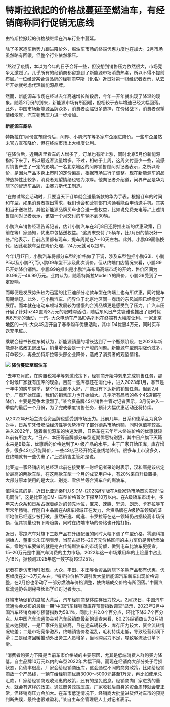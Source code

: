 # 特斯拉掀起的价格战蔓延至燃油车，有经销商称同行促销无底线

由特斯拉掀起的价格战继续在汽车行业中蔓延。

除了多家造车新势力跟进降价外，燃油车市场的终端优惠力度也在加大。2月市场虽然略有回暖，但整个行业依然承压。

“熬过了疫情，本以为今年的日子会好一些，但没想到销售压力依然很大，市场竞争太激烈了。几乎所有的经销商都留意到了新能源市场消费热潮，所以不得不提前布局。”一位经营某合资品牌的经销商李斯（化名）近日对第一财经记者表示，从去年开始就考虑代理新能源品牌。

然而，新能源车市场在经过去年高速增长阶段后，今年一开年就出现了降温的现象。随着2月份的到来，新能源市场有所回暖，但相较于去年增速已经大幅回落。此外，中国市场新能源品牌众多，消费者面临很多选择，在价格战下，消费者观望情绪浓厚，汽车销售压力进一步增加。

**新能源车厮杀**

特斯拉在1月份宣布降价后，问界、小鹏汽车等多家车企跟进降价。一些车企虽然未官方宣布降价，但在终端市场上大幅度让利。

“在降价后，近期店里看车的人增多了，订单也有所上涨，同时北京5月份新能源指标下来了，所以最近客流量增多。不过，相较于上周，这周交付量少一些，流感对销售产生了一定的影响。”一名北京地区的问界销售顾问对记者表示，之所以降价，是因为产品本身上市时的定价偏高，根据市场进行了调整。现在新能源车的品牌选择性比较多，消费者观望情绪也较为浓厚。他向记者介绍道，问界产品是华为旗下的智选车品牌，由赛力斯代工制造。

“在做试驾会活动时，只要当天下订单就会送最新款的华为手表。根据订车的时间和车型，如果消费者提出需求，我们也会和营销部门沟通看能否申请送手机。其实相当于送权益，其他新能源品牌买车也会送一些权益，比如说免费充电等。”上述销售顾问对记者表示，该店一个月交付的车辆不到30辆。

小鹏汽车销售经理告诉记者，估计小鹏汽车在3月8日还将推出新的优惠政策，目前在等厂家通知，优惠中包括送权益。“这周末交付了5辆车，比1月份的情况好一些。”他表示，目前店里都有现车，提车周期在7～10天左右。此外，小鹏G9面临换代，因此老款车型在降价处理，24万元就可以提车。

今年1月17日，小鹏汽车将部分车型的价格做了下调，涉及车型包括小鹏G3i、小鹏P5以及小鹏P7,而小鹏G9车型不涉及此次调价。但从终端门店情况来看，小鹏G9已开始降价销售。小鹏G9的推出是小鹏汽车布局高端市场的开始，售价区间为30.99万~46.99万元。业内认为，随着特斯拉Model
Y的降价，小鹏G9受到了一定影响。

而即便是发展势头较为迅猛的比亚迪部分老款车型在终端上也有所优惠，同时提车周期缩短。此外，与小鹏汽车、问界位于北京地区同一商场的东风岚图已经撤走了展厅。而本就在电动车领域发展较为缓慢的合资品牌更是感受到了压力。广汽丰田开展了针对bZ4X直降3万元的限时购活动，随后东风日产艾睿雅也推出了限时优惠6万元的活动，一汽-
大众电动车产品ID系列也在终端有大幅度让利。一家北京地区的一汽-大众4S店开启了春季购车优惠活动，其中ID4优惠4万元，同时买车送充电桩。、

乘联会秘书长崔东树认为，新能源销量的增长达到了一个瓶颈阶段，在2023年新能源补贴政策退出后，销量增长会是一个严峻的问题。新能源车型前期涨价过多，订单较少，再叠加特斯拉等头部企业降价，造成了消费者的观望情绪。

![](https://inews.gtimg.com/om_bt/OfEeokgHlwNr3tYOUEuXA69su1JU2-yVUFeHk5bMQDcZ8AA/1000)
**降价蔓延至燃油车**

“去年12月底，在购置税减半等刺激政策下，经销商开始冲刺来完成销售任务，那个时候厂家就有压库的现象。目前一些库存还在消化中，进入2023年1月，春节是一年中的购车淡季，整个行业都不太好，厂商没有下达新的销售任务。但到2月份，厂商开始压库，我们的销售压力也开始加大。几乎所有品牌的各个4S店都在降价，主要是竞争太激烈了。”某合资品牌4S店销售主管对记者表示，3月份进入一季度的最后一个月份，为了完成季度销售任务，预计大幅优惠活动还将持续。

从2022年开始主流合资品牌也感受到市场压力。此前几年，日系和德系互为竞争对手，日系车凭借燃油经济性等优势抢夺了部分德系市场份额，同时保值率较高。进入2022年，随着新能源车的快速发展，日系车在去年年末终端价格的优惠就较以前有所加大。“日产、本田等品牌部分车型近期优惠特别狠，其中日产旗下天籁本来是B级车，优惠后的价格达到了A+级产品的水平。由于厂家开始压库，库存增多，很多4S店只能降价，一些4S店已经开始无底线地降价。很多车上市没多久，在终端就有一些优惠了。”上述销售主管如是说。

比亚迪一家经销店的总经理此前在接受第一财经记者采访时表示，汉和唐是该店定价最高的两款车型，在这两款车型一个月的成交用户中，有20%来自升级置换，大部分原本使用的是大众、别克、雪佛兰等合资车企的燃油车。

值得注意的是，近日比亚迪秦PLUS DM-i2023冠军版在A级家轿市场首次实现“油电同价”，这是比亚迪DM-
i车型价格首次下探至10万以内。在A级轿车市场中，多年来大众系和日系占据着绝对的领先地位，宝来、速腾、轩逸、朗逸、卡罗拉等车型常年畅销。伴随自主品牌在A级车领域正在发力，合资品牌在A级轿车领域的垄断地位已经逐步被打破，虽然轩逸、朗逸、卡罗拉等在这一领域仍占据较高市场份额，但其销量也有下降趋势，同时在终端市场的价格也开始打折。

近日，零跑汽车对旗下三款产品在升级配置的同时大幅下调了车型价格。零跑科技创始人、董事长朱江明表示，当前占据15~20万元价格区间的主力军仍是传统燃油车，零跑汽车要做的就是抢占传统燃油车的市场份额，做到电车比油车更便宜。15~20万元是中国汽车消费的主力市场，2022年这一市场乘用车的上险量中占比为18%，据预测2025年这一数字将超过25%。

记者在走访市场时发现，大众、丰田、本田等合资品牌旗下多款产品都有优惠，优惠幅度在2～3万元左右。“特斯拉价格下调引发大量新能源汽车新车出现价格调整，在2月份也带动了一部分燃油车价格调整，使终端成交价格有所回落。”中国汽车流通协会副秘书长郎学红对记者表示。

终端市场促销力度加大背后，汽车经销商整体库存压力较大。2月28日，中国汽车流通协会发布的最新一期“中国汽车经销商库存预警指数调查”显示，2023年2月中国汽车经销商库存预警指数为58.1%，同比上升2.0个百分点，环比下降3.7个百分点。从中国汽车流通协会对汽车经销商最新的调查来看，80.2%经销商认为2月销量未达预期，一是厂家任务量较高，且在途车辆较多，库存压力较大，资金流转情况较差；二是市场竞争激烈，终端销售价格混乱，毛利持续走低，导致经营利润下滑；三是经济回暖推动外出务工人员增多，当地购买力不足，导致客流及订单下滑。

“消费者购买力下降是当前车市价格战的主要原因，尤其是低端消费人群购买力降低。自主品牌10万元以内的车型2022年大幅下降。而现在经销商大部分处于亏损状态，负债率很高。厂家会给经销商压库，这会通过不同的商务政策，比如给经销商放一个产品线，一辆车给经销商优惠3000～5000元甚至1万元，再比如使承兑汇款，厂家给经销商现收现惠的政策，还有的是免贴息。经销商向厂家进货的量大，就会有这样的政策。通过商务政策压库，厂家收钱后自身的资金周转就会变正常，但经销商压力会加大。在车市低迷情况下，经销商大批量进货但对车市的预期判断失误，最终也很难盈利。”某自主车企管理层人士对记者表示。

